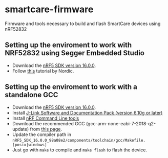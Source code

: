 # smartcare-firmware

Firmware and tools necessary to build and flash SmartCare devices using nRF52832

## Setting up the enviroment to work with NRF52832 using Segger Embedded Studio
- Download the [nRF5 SDK version 16.0.0](https://www.nordicsemi.com/-/media/Software-and-other-downloads/SDKs/nRF5/Binaries/nRF5SDK160098a08e2.zip).
- Follow [this](https://infocenter.nordicsemi.com/pdf/getting_started_ses.pdf) tutorial by Nordic.

## Setting up the enviroment to work with a standalone GCC
- Download the [nRF5 SDK version 16.0.0](https://www.nordicsemi.com/-/media/Software-and-other-downloads/SDKs/nRF5/Binaries/nRF5SDK160098a08e2.zip).
- Install [J-Link Software and Documentation Pack (version 6.10g or later)](https://www.segger.com/downloads/)
- Install [nRF Command Line tools](https://www.nordicsemi.com/Software-and-Tools/Development-Tools/nRF-Command-Line-Tools/Download#infotabs) 
- Download the recommended GCC (gcc-arm-none-eabi-7-2018-q2-update) from [this page](https://developer.arm.com/tools-and-software/open-source-software/developer-tools/gnu-toolchain/gnu-rm/downloads).
- Update the compiler path in `nRF5_SDK_16.0.0_98a08e2/components/toolchain/gcc/Makefile.[posix|windows]`
- Just go with `make` to compile and `make flash` to flash the device.
